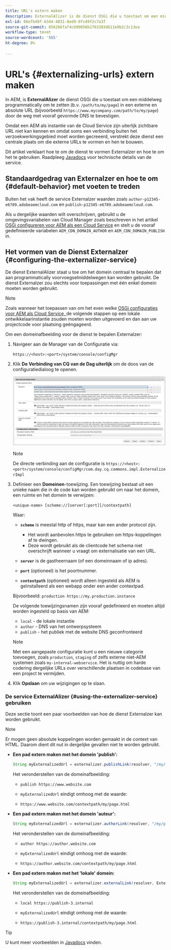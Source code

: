 ```yaml
---
title: URL's extern maken
description: ExternalAlizer is de dienst OSGi die u toestaat om een middelweg in externe en absolute URL programmatically om te zetten.
exl-id: 06efb40f-6344-4831-8ed9-9fc49f2c7a3f
source-git-commit: 856266faf4cb99056b1763383d611e9b2c3c13ea
workflow-type: tm+mt
source-wordcount: '565'
ht-degree: 0%

---
```


# URL&#39;s {#externalizing-urls} extern maken

In AEM, is **ExternalAlizer** de dienst OSGi die u toestaat om een middelweg programmatically om te zetten (b.v. `/path/to/my/page`) in een externe en absolute URL (bijvoorbeeld `https://www.mycompany.com/path/to/my/page`) door de weg met vooraf gevormde DNS te bevestigen.

Omdat een AEM als instantie van de Cloud Service zijn uiterlijk zichtbare URL niet kan kennen en omdat soms een verbinding buiten het verzoekwerkingsgebied moet worden gecreeerd, verstrekt deze dienst een centrale plaats om die externe URLs te vormen en hen te bouwen.

Dit artikel verklaart hoe te om de dienst te vormen Externalzer en hoe te om het te gebruiken. Raadpleeg [Javadocs](https://experienceleague.adobe.com/docs/experience-manager-cloud-service-javadoc/com/day/cq/commons/Externalizer.html) voor technische details van de service.

## Standaardgedrag van Externalzer en hoe te om {#default-behavior} met voeten te treden

Buiten het vak heeft de service Externalzer waarden zoals `author-p12345-e6789.adobeaemcloud.com` en `publish-p12345-e6789.adobeaemcloud.com`.

Als u dergelijke waarden wilt overschrijven, gebruikt u de omgevingsvariabelen van Cloud Manager zoals beschreven in het artikel [OSGi configureren voor AEM als een Cloud Service](/help/implementing/deploying/configuring-osgi.md#cloud-manager-api-format-for-setting-properties) en stelt u de vooraf gedefinieerde variabelen `AEM_CDN_DOMAIN_AUTHOR` en `AEM_CDN_DOMAIN_PUBLISH` in.

## Het vormen van de Dienst Externalzer {#configuring-the-externalizer-service}

De dienst ExternalAlizer staat u toe om het domein centraal te bepalen dat aan programmatically voorvoegselmiddelwegen kan worden gebruikt. De dienst Externalzer zou slechts voor toepassingen met één enkel domein moeten worden gebruikt.

>[!NOTE]
>
>Zoals wanneer het toepassen van om het even welke [OSGi configuraties voor AEM als Cloud Service, ](/help/implementing/deploying/overview.md#osgi-configuration) de volgende stappen op een lokale ontwikkelaarinstantie zouden moeten worden uitgevoerd en dan aan uw projectcode voor plaatsing geëngageerd.

Om een domeinafbeelding voor de dienst te bepalen Externalzer:

1. Navigeer aan de Manager van de Configuratie via:

   `https://<host>:<port>/system/console/configMgr`

1. Klik **De Verbinding van CQ van de Dag uiterlijk** om de doos van de configuratiedialoog te openen.

   ![De configuratie ExternalAlizer OSGi](./assets/externalizer-osgi.png)

   >[!NOTE]
   >
   >De directe verbinding aan de configuratie is `https://<host>:<port>/system/console/configMgr/com.day.cq.commons.impl.ExternalizerImpl`

1. Definieer een **Domeinen**-toewijzing. Een toewijzing bestaat uit een unieke naam die in de code kan worden gebruikt om naar het domein, een ruimte en het domein te verwijzen:

   `<unique-name> [scheme://]server[:port][/contextpath]`

   Waar:

   * **`scheme`** is meestal http of https, maar kan een ander protocol zijn.

      * Het wordt aanbevolen https te gebruiken om https-koppelingen af te dwingen.
      * Deze wordt gebruikt als de clientcode het schema niet overschrijft wanneer u vraagt om externalisatie van een URL.
   * **`server`** is de gastheernaam (of een domeinnaam of ip adres).
   * **`port`** (optioneel) is het poortnummer.
   * **`contextpath`** (optioneel) wordt alleen ingesteld als AEM is geïnstalleerd als een webapp onder een ander contextpad.

   Bijvoorbeeld: `production https://my.production.instance`

   De volgende toewijzingsnamen zijn vooraf gedefinieerd en moeten altijd worden ingesteld op basis van AEM:

   * `local` - de lokale instantie
   * `author` - DNS van het ontwerpsysteem
   * `publish` - het publiek met de website DNS geconfronteerd

   >[!NOTE]
   >
   >Met een aangepaste configuratie kunt u een nieuwe categorie toevoegen, zoals `production`, `staging` of zelfs externe niet-AEM systemen zoals `my-internal-webservice`. Het is nuttig om harde codering dergelijke URLs over verschillende plaatsen in codebase van een project te vermijden.

1. Klik **Opslaan** om uw wijzigingen op te slaan.

### De service ExternalAlizer {#using-the-externalizer-service} gebruiken

Deze sectie toont een paar voorbeelden van hoe de dienst Externalzer kan worden gebruikt.

>[!NOTE]
>
>Er mogen geen absolute koppelingen worden gemaakt in de context van HTML. Daarom dient dit nut in dergelijke gevallen niet te worden gebruikt.

* **Een pad extern maken met het domein &#39;publish&#39;:**

   ```java
   String myExternalizedUrl = externalizer.publishLink(resolver, "/my/page") + ".html";
   ```

   Het veronderstellen van de domeinafbeelding:

   * `publish https://www.website.com`

   * `myExternalizedUrl` eindigt omhoog met de waarde:

   * `https://www.website.com/contextpath/my/page.html`

* **Een pad extern maken met het domein &#39;auteur&#39;:**

   ```java
   String myExternalizedUrl = externalizer.authorLink(resolver, "/my/page") + ".html";
   ```

   Het veronderstellen van de domeinafbeelding:

   * `author https://author.website.com`

   * `myExternalizedUrl` eindigt omhoog met de waarde:

   * `https://author.website.com/contextpath/my/page.html`

* **Een pad extern maken met het &#39;lokale&#39; domein:**

   ```java
   String myExternalizedUrl = externalizer.externalLink(resolver, Externalizer.LOCAL, "/my/page") + ".html";
   ```

   Het veronderstellen van de domeinafbeelding:

   * `local https://publish-3.internal`

   * `myExternalizedUrl` eindigt omhoog met de waarde:

   * `https://publish-3.internal/contextpath/my/page.html`

>[!TIP]
>
>U kunt meer voorbeelden in [Javadocs](https://experienceleague.adobe.com/docs/experience-manager-cloud-service-javadoc/com/day/cq/commons/Externalizer.html) vinden.
